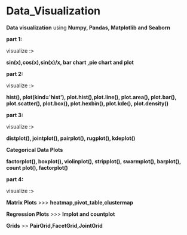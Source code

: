 # Data_Visualization

**Data visualization** using **Numpy, Pandas, Matplotlib and Seaborn**

**part 1:**

visualize :>

**sin(x),cos(x),sin(x)/x, bar chart ,pie chart and plot**


**part 2:**

visualize :>

**hist(), plot(kind='hist'), plot.hist(),plot.line(), plot.area(), plot.bar(), plot.scatter(), plot.box(), plot.hexbin(), plot.kde(), plot.density()**

**part 3:**

visualize :>

**distplot(), jointplot(), pairplot(), rugplot(), kdeplot()**

**Categorical Data Plots**

**factorplot(), boxplot(), violinplot(), stripplot(), swarmplot(), barplot(), count plot(), factorplot()**

**part 4:**

visualize :>

**Matrix Plots** >>> **heatmap,pivot_table,clustermap**

**Regression Plots** >>>  **lmplot and countplot** 

**Grids** >> **PairGrid,FacetGrid,JointGrid**


